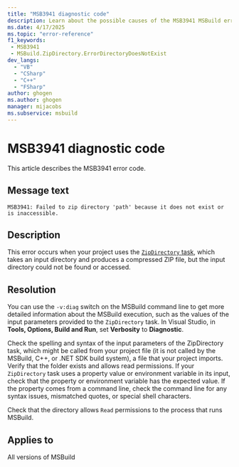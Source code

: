 ```yaml
---
title: "MSB3941 diagnostic code"
description: Learn about the possible causes of the MSB3941 MSBuild error, and get troubleshooting tips.
ms.date: 4/17/2025
ms.topic: "error-reference"
f1_keywords:
 - MSB3941
 - MSBuild.ZipDirectory.ErrorDirectoryDoesNotExist
dev_langs:
  - "VB"
  - "CSharp"
  - "C++"
  - "FSharp"
author: ghogen
ms.author: ghogen
manager: mijacobs
ms.subservice: msbuild
---
```


# MSB3941 diagnostic code

<!-- :::ErrorDefinitionDescription::: -->
<!-- :::editable-content name="introDescription"::: -->
This article describes the MSB3941 error code.
<!-- :::editable-content-end::: -->

## Message text

```output
MSB3941: Failed to zip directory 'path' because it does not exist or is inaccessible.
```

<!-- :::editable-content name="postOutputDescription"::: -->
<!--
{StrBegin="MSB3941: "}
-->
## Description

This error occurs when your project uses the [`ZipDirectory` task](../zipdirectory-task.md), which takes an input directory and produces a compressed ZIP file, but the input directory could not be found or accessed.

## Resolution

You can use the `-v:diag` switch on the MSBuild command line to get more detailed information about the MSBuild execution, such as the values of the input parameters provided to the `ZipDirectory` task. In Visual Studio, in **Tools, Options, Build and Run**, set **Verbosity** to **Diagnostic**.

Check the spelling and syntax of the input parameters of the ZipDirectory task, which might be called from your project file (it is not called by the MSBuild, C++, or .NET SDK build system), a file that your project imports. Verify that the folder exists and allows read permissions. If your `ZipDirectory` task uses a property value or environment variable in its input, check that the property or environment variable has the expected value. If the property comes from a command line, check the command line for any syntax issues, mismatched quotes, or special shell characters.

Check that the directory allows `Read` permissions to the process that runs MSBuild.

<!-- :::editable-content-end::: -->
<!-- :::ErrorDefinitionDescription-end::: -->

## Applies to

All versions of MSBuild
